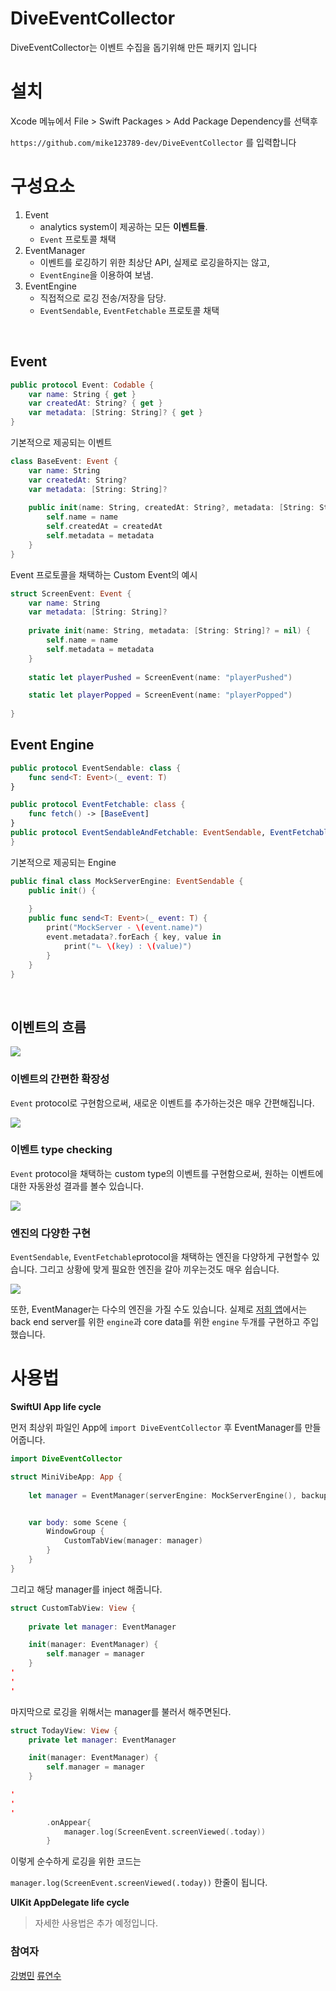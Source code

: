 # DiveEventCollector

DiveEventCollector는 이벤트 수집을 돕기위해 만든 패키지 입니다

# 설치
Xcode 메뉴에서 File > Swift Packages > Add Package Dependency를 선택후

`https://github.com/mike123789-dev/DiveEventCollector` 를 입력합니다

# 구성요소

1. Event
    - analytics system이 제공하는 모든 **이벤트들**.
    - `Event` 프로토콜 채택
2. EventManager
    - 이벤트를 로깅하기 위한 최상단 API, 실제로 로깅을하지는 않고,
    - `EventEngine`을 이용하여 보냄.
3. EventEngine
    - 직접적으로 로깅 전송/저장을 담당.
    - `EventSendable`, `EventFetchable` 프로토콜 채택 

<br>

## Event

```swift
public protocol Event: Codable {
    var name: String { get }
    var createdAt: String? { get }
    var metadata: [String: String]? { get }
}

```
기본적으로 제공되는 이벤트
```swift
class BaseEvent: Event {
    var name: String
    var createdAt: String?
    var metadata: [String: String]?
    
    public init(name: String, createdAt: String?, metadata: [String: String]?) {
        self.name = name
        self.createdAt = createdAt
        self.metadata = metadata
    }
}
```

Event 프로토콜을 채택하는 Custom Event의 예시
```swift
struct ScreenEvent: Event {
    var name: String
    var metadata: [String: String]?
    
    private init(name: String, metadata: [String: String]? = nil) {
        self.name = name
        self.metadata = metadata
    }
    
    static let playerPushed = ScreenEvent(name: "playerPushed")

    static let playerPopped = ScreenEvent(name: "playerPopped")
    
}
```

## Event Engine
```swift
public protocol EventSendable: class {
    func send<T: Event>(_ event: T)
}

public protocol EventFetchable: class {
    func fetch() -> [BaseEvent]
}
public protocol EventSendableAndFetchable: EventSendable, EventFetchable {
}

```
기본적으로 제공되는 Engine
```swift
public final class MockServerEngine: EventSendable {
    public init() {
        
    }
    public func send<T: Event>(_ event: T) {
        print("MockServer - \(event.name)")
        event.metadata?.forEach { key, value in
            print("ㄴ \(key) : \(value)")
        }
    }
}
```
<br>

## 이벤트의 흐름
![](https://i.imgur.com/gHEZrYz.gif)


### 이벤트의 간편한 확장성

`Event` protocol로 구현함으로써, 새로운 이벤트를 추가하는것은 매우 간편해집니다. 

![](https://i.imgur.com/fCncpdR.gif)

### 이벤트 type checking

`Event` protocol을 채택하는 custom type의 이벤트를 구현함으로써, 원하는 이벤트에 대한 자동완성 결과를 볼수 있습니다.

![](https://i.imgur.com/MSw2rnw.png)



### 엔진의 다양한 구현
`EventSendable`, `EventFetchable`protocol을 채택하는 엔진을 다양하게 구현할수 있습니다.
그리고 상황에 맞게 필요한 엔진을 갈아 끼우는것도 매우 쉽습니다.

![](https://i.imgur.com/s13yZNi.gif)

또한, EventManager는 다수의 엔진을 가질 수도 있습니다.
실제로 [저희 앱](https://github.com/boostcamp-2020/Project01-A-User-Event-Collector)에서는 back end server를 위한 `engine`과 core data를 위한 `engine` 두개를 구현하고 주입했습니다.


# 사용법

**SwiftUI App life cycle**

먼저 최상위 파일인 App에 `import DiveEventCollector` 후 EventManager를 만들어줍니다.

```swift
import DiveEventCollector

struct MiniVibeApp: App {
    
    let manager = EventManager(serverEngine: MockServerEngine(), backupEngine: nil, alertEngine: nil)


    var body: some Scene {
        WindowGroup {
            CustomTabView(manager: manager)
        }
    }
}

```

그리고 해당 manager를 inject 해줍니다.

```swift
struct CustomTabView: View {
        
    private let manager: EventManager

    init(manager: EventManager) {
        self.manager = manager
    }
'
'
'
```
마지막으로 로깅을 위해서는 manager를 불러서 해주면된다.

```swift
struct TodayView: View {
    private let manager: EventManager

    init(manager: EventManager) {
        self.manager = manager
    }

'
'
'
        .onAppear{
            manager.log(ScreenEvent.screenViewed(.today))
        }

```

이렇게 순수하게 로깅을 위한 코드는 

`manager.log(ScreenEvent.screenViewed(.today))` 한줄이 됩니다.



**UIKit AppDelegate life cycle**

> 자세한 사용법은 추가 예정입니다.


### 참여자
[강병민](https://github.com/mike123789-dev)
[류연수](https://github.com/yeonduing)
